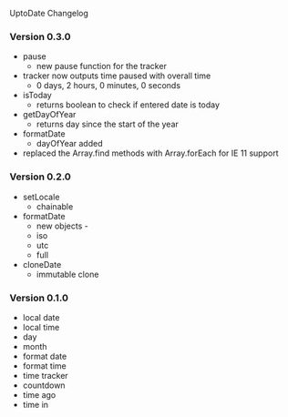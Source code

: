 UptoDate Changelog

### Version 0.3.0

* pause
    * new pause function for the tracker
* tracker now outputs time paused with overall time
    * 0 days, 2 hours, 0 minutes, 0 seconds
* isToday
    * returns boolean to check if entered date is today
* getDayOfYear
    * returns day since the start of the year
* formatDate
    * dayOfYear added
* replaced the Array.find methods with Array.forEach for IE 11 support

### Version 0.2.0

* setLocale
    * chainable
* formatDate
    * new objects -
    * iso
    * utc
    * full
* cloneDate
    * immutable clone

### Version 0.1.0

* local date
* local time
* day
* month
* format date
* format time
* time tracker
* countdown
* time ago
* time in
